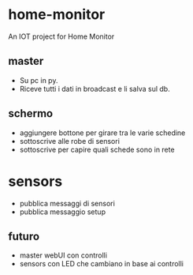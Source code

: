 # home-monitor
An IOT project for Home Monitor

## master

- Su pc in py.
- Riceve tutti i dati in broadcast e li salva sul db.


## schermo

- aggiungere bottone per girare tra le varie schedine
- sottoscrive alle robe di sensori
- sottoscrive per capire quali schede sono in rete

# sensors

- pubblica messaggi di sensori
- pubblica messaggio setup

## futuro

- master webUI con controlli
- sensors con LED che cambiano in base ai controlli



